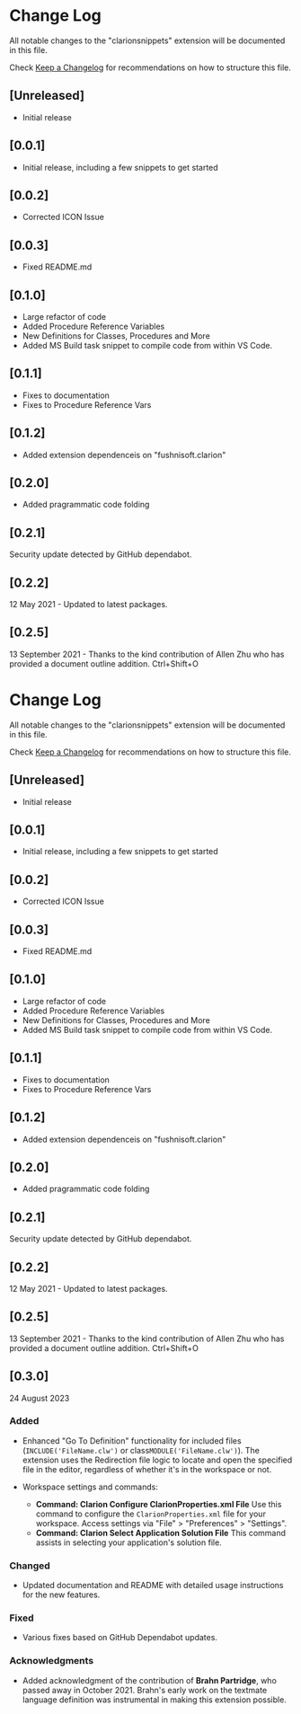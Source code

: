 # Change Log
All notable changes to the "clarionsnippets" extension will be documented in this file.

Check [Keep a Changelog](http://keepachangelog.com/) for recommendations on how to structure this file.

## [Unreleased]
- Initial release
## [0.0.1]
- Initial release, including a few snippets to get started
## [0.0.2]
- Corrected ICON Issue
## [0.0.3]
- Fixed README.md
## [0.1.0]
- Large refactor of code
- Added Procedure Reference Variables
- New Definitions for Classes, Procedures and More
- Added MS Build task snippet to compile code from within VS Code.
## [0.1.1]
- Fixes to documentation 
- Fixes to Procedure Reference Vars
## [0.1.2]
- Added extension dependenceis on "fushnisoft.clarion"
## [0.2.0]
- Added pragrammatic code folding
## [0.2.1]
  Security update detected by GitHub dependabot.
## [0.2.2]
  12 May 2021 - Updated to latest packages.  
## [0.2.5]
  13 September 2021 - Thanks to the kind contribution of Allen Zhu who has provided a document outline addition. Ctrl+Shift+O 
# Change Log
All notable changes to the "clarionsnippets" extension will be documented in this file.

Check [Keep a Changelog](http://keepachangelog.com/) for recommendations on how to structure this file.

## [Unreleased]
- Initial release
## [0.0.1]
- Initial release, including a few snippets to get started
## [0.0.2]
- Corrected ICON Issue
## [0.0.3]
- Fixed README.md
## [0.1.0]
- Large refactor of code
- Added Procedure Reference Variables
- New Definitions for Classes, Procedures and More
- Added MS Build task snippet to compile code from within VS Code.
## [0.1.1]
- Fixes to documentation 
- Fixes to Procedure Reference Vars
## [0.1.2]
- Added extension dependenceis on "fushnisoft.clarion"
## [0.2.0]
- Added pragrammatic code folding
## [0.2.1]
  Security update detected by GitHub dependabot.
## [0.2.2]
  12 May 2021 - Updated to latest packages.  
## [0.2.5]
  13 September 2021 - Thanks to the kind contribution of Allen Zhu who has provided a document outline addition. Ctrl+Shift+O
## [0.3.0]
  24 August 2023
### Added

- Enhanced "Go To Definition" functionality for included files (`INCLUDE('FileName.clw')` or class`MODULE('FileName.clw')`). The extension uses the Redirection file logic to locate and open the specified file in the editor, regardless of whether it's in the workspace or not.

- Workspace settings and commands:
  - **Command: Clarion Configure ClarionProperties.xml File**
    Use this command to configure the `ClarionProperties.xml` file for your workspace. Access settings via "File" > "Preferences" > "Settings".
  - **Command: Clarion Select Application Solution File**
    This command assists in selecting your application's solution file.

### Changed

- Updated documentation and README with detailed usage instructions for the new features.

### Fixed

- Various fixes based on GitHub Dependabot updates.

### Acknowledgments

- Added acknowledgment of the contribution of **Brahn Partridge**, who passed away in October 2021. Brahn's early work on the textmate language definition was instrumental in making this extension possible.
